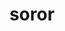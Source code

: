 ---
title: soror
meaning: sister
pos: nounthird
genitive: sororis
abbgender: f.
abbgender2: fem.
gender: feminine
declension: third
f1: yes
f: yes
ss: yes
ss2: yes
---